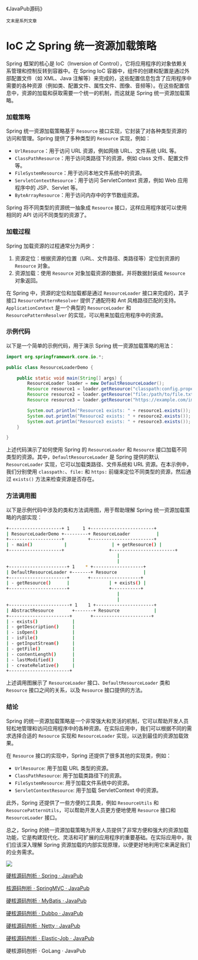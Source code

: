 《JavaPub源码》

`文末是系列文章`

# IoC 之 Spring 统一资源加载策略

Spring 框架的核心是 IoC（Inversion of Control），它将应用程序的对象依赖关系管理和控制反转到容器中。在 Spring IoC 容器中，组件的创建和配置是通过外部配置文件（如 XML、Java 注解等）来完成的，这些配置信息包含了应用程序中需要的各种资源（例如类、配置文件、属性文件、图像、音频等）。在这些配置信息中，资源的加载和获取需要一个统一的机制，而这就是 Spring 统一资源加载策略。

### 加载策略

Spring 统一资源加载策略基于 `Resource` 接口实现，它封装了对各种类型资源的访问和管理。Spring 提供了多种类型的 `Resource` 实现，例如：

- `UrlResource`：用于访问 URL 资源，例如网络 URL、文件系统 URL 等。
- `ClassPathResource`：用于访问类路径下的资源，例如 class 文件、配置文件等。
- `FileSystemResource`：用于访问本地文件系统中的资源。
- `ServletContextResource`：用于访问 ServletContext 资源，例如 Web 应用程序中的 JSP、Servlet 等。
- `ByteArrayResource`：用于访问内存中的字节数组资源。

Spring 将不同类型的资源统一抽象成 `Resource` 接口，这样应用程序就可以使用相同的 API 访问不同类型的资源了。

### 加载过程

Spring 加载资源的过程通常分为两步：

1. 资源定位：根据资源的位置（URL、文件路径、类路径等）定位到资源的 `Resource` 对象。
2. 资源加载：使用 `Resource` 对象加载资源的数据，并将数据封装成 `Resource` 对象返回。

在 Spring 中，资源的定位和加载都是通过 `ResourceLoader` 接口来完成的，其子接口  `ResourcePatternResolver` 提供了通配符和 Ant 风格路径匹配的支持。`ApplicationContext` 是一个典型的 `ResourceLoader` 和 `ResourcePatternResolver` 的实现，可以用来加载应用程序中的资源。

### 示例代码

以下是一个简单的示例代码，用于演示 Spring 统一资源加载策略的用法：

```java
import org.springframework.core.io.*;

public class ResourceLoaderDemo {

    public static void main(String[] args) {
        ResourceLoader loader = new DefaultResourceLoader();
        Resource resource1 = loader.getResource("classpath:config.properties");
        Resource resource2 = loader.getResource("file:/path/to/file.txt");
        Resource resource3 = loader.getResource("https://example.com/image.jpg");

        System.out.println("Resource1 exists: " + resource1.exists());
        System.out.println("Resource2 exists: " + resource2.exists());
        System.out.println("Resource3 exists: " + resource3.exists());
    }

}
```

上述代码演示了如何使用 Spring 的 `ResourceLoader` 和 `Resource` 接口加载不同类型的资源。其中，`DefaultResourceLoader` 是 Spring 提供的默认 `ResourceLoader` 实现，它可以加载类路径、文件系统和 URL 资源。在本示例中，我们分别使用 `classpath:`、`file:` 和 `https:` 前缀来定位不同类型的资源，然后通过 `exists()` 方法来检查资源是否存在。

### 方法调用图

以下是示例代码中涉及的类和方法调用图，用于帮助理解 Spring 统一资源加载策略的内部实现：

```bash
+--------------------+ 1     1 +------------------------+
| ResourceLoaderDemo +---------+ ResourceLoader          |
+--------------------+         +------------------------+
| - main()            |                 | + getResource() |
+--------------------+                 +------------------------+
                                          |
                                          |
+----------------------+ 1    * +-------------------+
| DefaultResourceLoader +-------+ Resource          |
+----------------------+       +-------------------+
| - getResource()      |               | + exists() |
+----------------------+               +-----------+
                                          |
                                          |
+-----------------------+ 1    1 +----------------------+
| AbstractResource       +-------+ Resource             |
+-----------------------+       +----------------------+
| - exists()             |
| - getDescription()     |
| - isOpen()             |
| - isFile()             |
| - getInputStream()     |
| - getFile()            |
| - contentLength()      |
| - lastModified()       |
| - createRelative()     |
+-----------------------+

```

上述调用图展示了 `ResourceLoader` 接口、`DefaultResourceLoader` 类和 `Resource` 接口之间的关系，以及 `Resource` 接口提供的方法。

### 结论

Spring 的统一资源加载策略是一个非常强大和灵活的机制，它可以帮助开发人员轻松地管理和访问应用程序中的各种资源。在实际应用中，我们可以根据不同的需求选择合适的 `Resource` 实现和 `ResourceLoader` 实现，以达到最佳的资源加载效果。

在 `Resource` 接口的实现中，Spring 还提供了很多其他的实现类，例如：

- `UrlResource`: 用于加载 URL 类型的资源。
- `ClassPathResource`: 用于加载类路径下的资源。
- `FileSystemResource`: 用于加载文件系统中的资源。
- `ServletContextResource`: 用于加载 ServletContext 中的资源。

此外，Spring 还提供了一些方便的工具类，例如 `ResourceUtils` 和 `ResourcePatternUtils`，可以帮助开发人员更方便地使用 `Resource` 接口和 `ResourceLoader` 接口。

总之，Spring 的统一资源加载策略为开发人员提供了非常方便和强大的资源加载功能，它是构建现代化、灵活和可扩展的应用程序的重要基础。在实际应用中，我们应该深入理解 Spring 资源加载的内部实现原理，以便更好地利用它来满足我们的业务需求。



![](https://ghproxy.com/https://raw.githubusercontent.com/Rodert/JavaPub-Interview/main/src/sc/spring/spring-javapub-java.png?raw=true)



[硬核源码刨析 · Spring · JavaPub](https://mp.weixin.qq.com/mp/appmsgalbum?__biz=MzUzNDUyOTY0Nw==&action=getalbum&album_id=2844647471149793284#wechat_redirect)

[核源码刨析 · SpringMVC · JavaPub](https://mp.weixin.qq.com/mp/appmsgalbum?__biz=MzUzNDUyOTY0Nw==&action=getalbum&album_id=2857771053212024834#wechat_redirect)

[硬核源码刨析 · MyBatis · JavaPub](https://mp.weixin.qq.com/mp/appmsgalbum?__biz=MzUzNDUyOTY0Nw==&action=getalbum&album_id=2859103354550272001#wechat_redirect)

[硬核源码刨析 · Dubbo · JavaPub](https://mp.weixin.qq.com/mp/appmsgalbum?__biz=MzUzNDUyOTY0Nw==&action=getalbum&album_id=2859104203863277571#wechat_redirect)

[硬核源码刨析 · Netty · JavaPub](https://mp.weixin.qq.com/mp/appmsgalbum?__biz=MzUzNDUyOTY0Nw==&action=getalbum&album_id=2859105255845052418#wechat_redirect)

[硬核源码刨析 · Elastic-Job · JavaPub](https://mp.weixin.qq.com/mp/appmsgalbum?__biz=MzUzNDUyOTY0Nw==&action=getalbum&album_id=2859104844719374337#wechat_redirect)

硬核源码刨析 · GoLang · JavaPub

